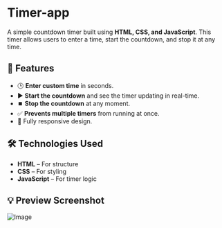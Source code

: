 # Timer-app

A simple countdown timer built using **HTML, CSS, and JavaScript**. This timer allows users to enter a time, start the countdown, and stop it at any time.


## 🚀 Features
- 🕒 **Enter custom time** in seconds.
- ▶️ **Start the countdown** and see the timer updating in real-time.
- ⏹️ **Stop the countdown** at any moment.
- ✅ **Prevents multiple timers** from running at once.
- 🎨 Fully responsive design.


## 🛠️ Technologies Used
- **HTML** – For structure
- **CSS** – For styling
- **JavaScript** – For timer logic

## 💡 Preview Screenshot
![Image](https://github.com/user-attachments/assets/87652a23-9f77-4155-848a-70fc64d66c8f)

